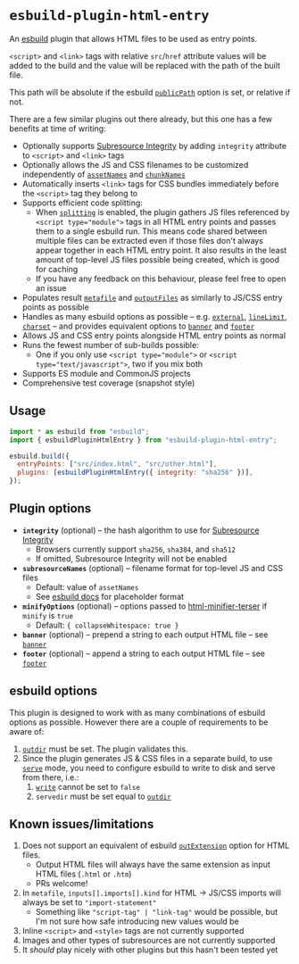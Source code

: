 # `esbuild-plugin-html-entry`

An [esbuild] plugin that allows HTML files to be used as entry points.

`<script>` and `<link>` tags with relative `src`/`href` attribute values will be added to the build
and the value will be replaced with the path of the built file.

This path will be absolute if the esbuild [`publicPath`] option is set, or relative if not.

There are a few similar plugins out there already, but this one has a few benefits at time of
writing:

- Optionally supports [Subresource Integrity] by adding `integrity` attribute to `<script>` and `<link>`
  tags
- Optionally allows the JS and CSS filenames to be customized independently of [`assetNames`] and
  [`chunkNames`]
- Automatically inserts `<link>` tags for CSS bundles immediately before the `<script>` tag they
  belong to
- Supports efficient code splitting:
  - When [`splitting`] is enabled, the plugin gathers JS files referenced by
    `<script type="module">` tags in all HTML entry points and passes them to a single esbuild run.
    This means code shared between multiple files can be extracted even if those files don't always
    appear together in each HTML entry point. It also results in the least amount of top-level JS
    files possible being created, which is good for caching
  - If you have any feedback on this behaviour, please feel free to open an issue
- Populates result [`metafile`] and [`outputFiles`] as similarly to JS/CSS entry points as possible
- Handles as many esbuild options as possible – e.g. [`external`], [`lineLimit`], [`charset`] – and
  provides equivalent options to [`banner`] and [`footer`]
- Allows JS and CSS entry points alongside HTML entry points as normal
- Runs the fewest number of sub-builds possible:
  - One if you only use `<script type="module">` or `<script type="text/javascript">`, two if you
    mix both
- Supports ES module and CommonJS projects
- Comprehensive test coverage (snapshot style)

## Usage

```js
import * as esbuild from "esbuild";
import { esbuildPluginHtmlEntry } from "esbuild-plugin-html-entry";

esbuild.build({
  entryPoints: ["src/index.html", "src/other.html"],
  plugins: [esbuildPluginHtmlEntry({ integrity: "sha256" })],
});
```

## Plugin options

- **`integrity`** (optional) – the hash algorithm to use for [Subresource Integrity]
  - Browsers currently support `sha256`, `sha384`, and `sha512`
  - If omitted, Subresource Integrity will not be enabled
- **`subresourceNames`** (optional) – filename format for top-level JS and CSS files
  - Default: value of `assetNames`
  - See [esbuild docs](https://esbuild.github.io/api/#asset-names) for placeholder format
- **`minifyOptions`** (optional) – options passed to [html-minifier-terser] if `minify` is `true`
  - Default: `{ collapseWhitespace: true }`
- **`banner`** (optional) – prepend a string to each output HTML file – see [`banner`]
- **`footer`** (optional) – append a string to each output HTML file – see [`footer`]

## esbuild options

This plugin is designed to work with as many combinations of esbuild options as possible. However
there are a couple of requirements to be aware of:

1. [`outdir`] must be set. The plugin validates this.
1. Since the plugin generates JS & CSS files in a separate build, to use [`serve`] mode, you need to
   configure esbuild to write to disk and serve from there, i.e.:
   1. [`write`](https://esbuild.github.io/api/#write) cannot be set to `false`
   1. `servedir` must be set equal to [`outdir`]

## Known issues/limitations

1. Does not support an equivalent of esbuild [`outExtension`] option for HTML files.
   - Output HTML files will always have the same extension as input HTML files (`.html` or `.htm`)
   - PRs welcome!
1. In `metafile`, `inputs[].imports[].kind` for HTML → JS/CSS imports will always be set to
   `"import-statement"`
   - Something like `"script-tag" | "link-tag"` would be possible, but I'm not sure how safe
     introducing new values would be
1. Inline `<script>` and `<style>` tags are not currently supported
1. Images and other types of subresources are not currently supported
1. It _should_ play nicely with other plugins but this hasn't been tested yet

[esbuild]: https://esbuild.github.io
[Subresource Integrity]: https://developer.mozilla.org/en-US/docs/Web/Security/Subresource_Integrity
[`splitting`]: https://esbuild.github.io/api/#splitting
[`banner`]: https://esbuild.github.io/api/#banner
[`external`]: https://esbuild.github.io/api/#external
[`assetNames`]: https://esbuild.github.io/api/#asset-names
[`charset`]: https://esbuild.github.io/api/#charset
[`chunkNames`]: https://esbuild.github.io/api/#chunk-names
[`external`]: https://esbuild.github.io/api/#external
[`footer`]: https://esbuild.github.io/api/#footer
[`lineLimit`]: https://esbuild.github.io/api/#line-limit
[`metafile`]: https://esbuild.github.io/api/#metafile
[`minify`]: https://esbuild.github.io/api/#minify
[`outdir`]: https://esbuild.github.io/api/#outdir
[`outExtension`]: https://esbuild.github.io/api/#out-extension
[`outputFiles`]: https://esbuild.github.io/api/#write
[`publicPath`]: https://esbuild.github.io/api/#public-path
[`serve`]: https://esbuild.github.io/api/#serve
[@chialab/esbuild-plugin-html]:
  https://github.com/chialab/rna/tree/main/packages/esbuild-plugin-html
[html-minifier-terser]: https://www.npmjs.com/package/html-minifier-terser#options-quick-reference
[prettier]: https://www.npmjs.com/package/prettier
